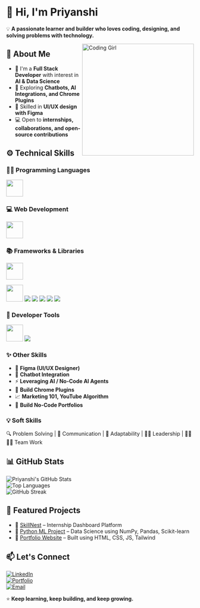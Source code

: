 # 👋 Hi, I'm Priyanshi   

💡 **A passionate learner and builder who loves coding, designing, and solving problems with technology.**  

<img align="right" alt="Coding Girl" width="300" src="https://media.giphy.com/media/L8K62iTDkzGX6/giphy.gif">


## 🚀 About Me  
- 🌱 I'm a **Full Stack Developer** with interest in **AI & Data Science**  
- 🔐 Exploring **Chatbots, AI Integrations, and Chrome Plugins**  
- 🎨 Skilled in **UI/UX design with Figma**  
- 💻 Open to **internships, collaborations, and open-source contributions**  


## ⚙️ Technical Skills  

### 👩‍💻 Programming Languages  
<p>
  <img src="https://skillicons.dev/icons?i=python,java,cpp,c" height="45"/>
</p>  

### 💻 Web Development  
<p>
  <img src="https://skillicons.dev/icons?i=html,css,javascript,mysql,mongodb" height="45"/>
</p>  

### 📚 Frameworks & Libraries  
<p>
  <img src="https://skillicons.dev/icons?i=nodejs,express,django,flask,bootstrap" height="45"/>  
</p>  
<p>
  <img src="https://skillicons.dev/icons?i=tailwind" height="45"/>  
  <img src="https://img.shields.io/badge/NumPy-013243?style=for-the-badge&logo=numpy&logoColor=white"/>  
  <img src="https://img.shields.io/badge/Pandas-150458?style=for-the-badge&logo=pandas&logoColor=white"/>  
  <img src="https://img.shields.io/badge/Scikit--Learn-F7931E?style=for-the-badge&logo=scikit-learn&logoColor=white"/>  
  <img src="https://img.shields.io/badge/TensorFlow-FF6F00?style=for-the-badge&logo=tensorflow&logoColor=white"/>  
  <img src="https://img.shields.io/badge/Matplotlib-11557c?style=for-the-badge&logo=plotly&logoColor=white"/>  
</p>  

### 🔧 Developer Tools  
<p>
  <img src="https://skillicons.dev/icons?i=git,github,vscode,idea" height="45"/>
  <img src="https://img.shields.io/badge/MongoDB%20Atlas-47A248?style=for-the-badge&logo=mongodb&logoColor=white"/>
</p>  

### ✨ Other Skills  
- 🎨 **Figma (UI/UX Designer)**  
- 📨 **Chatbot Integration**  
- ⚡ **Leveraging AI / No-Code AI Agents**  
- 🔌 **Build Chrome Plugins**  
- 📈 **Marketing 101, YouTube Algorithm**  
- 📔 **Build No-Code Portfolios**  

### 💡 Soft Skills 
🔍 Problem Solving | 💬 Communication | 🌱 Adaptability | 👩‍💼 Leadership | 👩‍💻👨‍💻 Team Work  


## 📊 GitHub Stats  

![Priyanshi's GitHub Stats](https://github-readme-stats.vercel.app/api?username=priyanshiraghav07&show_icons=true&theme=tokyonight&hide_border=true)  
![Top Languages](https://github-readme-stats.vercel.app/api/top-langs/?username=priyanshiraghav07&layout=compact&theme=tokyonight&hide_border=true)  
![GitHub Streak](https://github-readme-streak-stats.herokuapp.com/?user=priyanshiraghav07&theme=tokyonight&hide_border=true)  


## 📌 Featured Projects  
- 📁 [SkillNest](#) – Internship Dashboard Platform  
- 📂 [Python ML Project](#) – Data Science using NumPy, Pandas, Scikit-learn  
- 📁 [Portfolio Website](#) – Built using HTML, CSS, JS, Tailwind  


## 📫 Let's Connect  

[![LinkedIn](https://img.shields.io/badge/LinkedIn-0077B5?style=for-the-badge&logo=linkedin&logoColor=white)](www.linkedin.com/in/priyanshi-raghav-947011318)  
[![Portfolio](https://img.shields.io/badge/Portfolio-FF5722?style=for-the-badge&logo=google-chrome&logoColor=white)](#)  
[![Email](https://img.shields.io/badge/Email-D14836?style=for-the-badge&logo=gmail&logoColor=white)](mailto:raghavpriyanshi007@gmail.com)  


⭐ **Keep learning, keep building, and keep growing.**  


  
